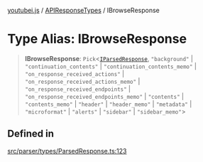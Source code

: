 [youtubei.js](../../../README.md) / [APIResponseTypes](../README.md) / IBrowseResponse

# Type Alias: IBrowseResponse

> **IBrowseResponse**: `Pick`\<[`IParsedResponse`](../interfaces/IParsedResponse.md), `"background"` \| `"continuation_contents"` \| `"continuation_contents_memo"` \| `"on_response_received_actions"` \| `"on_response_received_actions_memo"` \| `"on_response_received_endpoints"` \| `"on_response_received_endpoints_memo"` \| `"contents"` \| `"contents_memo"` \| `"header"` \| `"header_memo"` \| `"metadata"` \| `"microformat"` \| `"alerts"` \| `"sidebar"` \| `"sidebar_memo"`\>

## Defined in

[src/parser/types/ParsedResponse.ts:123](https://github.com/LuanRT/YouTube.js/blob/cf09f7bab14fcca99e1f3ae428c7337fea58cfa5/src/parser/types/ParsedResponse.ts#L123)
